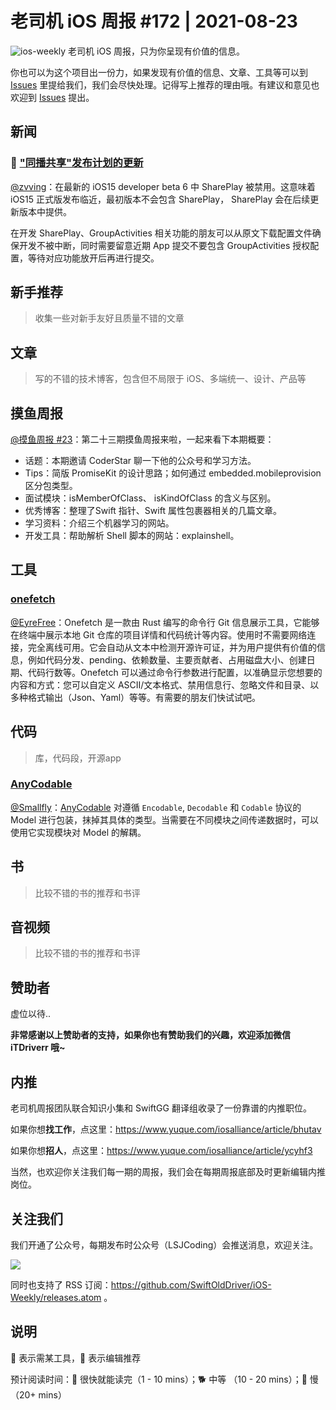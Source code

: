 # 老司机 iOS 周报 #172 | 2021-08-23

![ios-weekly](https://github.com/SwiftOldDriver/iOS-Weekly/blob/master/assets/ios-weekly.png?raw=true)
老司机 iOS 周报，只为你呈现有价值的信息。

你也可以为这个项目出一份力，如果发现有价值的信息、文章、工具等可以到 [Issues](https://github.com/SwiftOldDriver/iOS-Weekly/issues) 里提给我们，我们会尽快处理。记得写上推荐的理由哦。有建议和意见也欢迎到 [Issues](https://github.com/SwiftOldDriver/iOS-Weekly/issues) 提出。

## 新闻

### 🐎 ["同播共享"发布计划的更新](https://developer.apple.com/cn/news/?id=mxaeu6er)

[@zvving](https://github.com/zvving)：在最新的 iOS15 developer beta 6 中 SharePlay 被禁用。这意味着 iOS15 正式版发布临近，最初版本不会包含 SharePlay， SharePlay 会在后续更新版本中提供。

在开发 SharePlay、GroupActivities 相关功能的朋友可以从原文下载配置文件确保开发不被中断，同时需要留意近期 App 提交不要包含 GroupActivities 授权配置，等待对应功能放开后再进行提交。

## 新手推荐

> 收集一些对新手友好且质量不错的文章

## 文章

> 写的不错的技术博客，包含但不局限于 iOS、多端统一、设计、产品等

## 摸鱼周报

[@摸鱼周报 #23](https://mp.weixin.qq.com/s/1Vs50Lbo0Z27dnU-ARQ96A)：第二十三期摸鱼周报来啦，一起来看下本期概要：

- 话题：本期邀请 CoderStar 聊一下他的公众号和学习方法。
- Tips：简版 PromiseKit 的设计思路；如何通过 embedded.mobileprovision 区分包类型。
- 面试模块：isMemberOfClass、 isKindOfClass 的含义与区别。
- 优秀博客：整理了Swift 指针、Swift 属性包裹器相关的几篇文章。
- 学习资料：介绍三个机器学习的网站。
- 开发工具：帮助解析 Shell 脚本的网站：explainshell。

## 工具

### [onefetch](https://github.com/o2sh/onefetch)

[@EyreFree](https://github.com/EyreFree)：Onefetch 是一款由 Rust 编写的命令行 Git 信息展示工具，它能够在终端中展示本地 Git 仓库的项目详情和代码统计等内容。使用时不需要网络连接，完全离线可用。它会自动从文本中检测开源许可证，并为用户提供有价值的信息，例如代码分发、pending、依赖数量、主要贡献者、占用磁盘大小、创建日期、代码行数等。Onefetch 可以通过命令行参数进行配置，以准确显示您想要的内容和方式：您可以自定义 ASCII/文本格式、禁用信息行、忽略文件和目录、以多种格式输出（Json、Yaml）等等。有需要的朋友们快试试吧。

## 代码

> 库，代码段，开源app

### [AnyCodable](https://github.com/Flight-School/AnyCodable)
[@Smallfly](https://github.com/iostalks)：[AnyCodable](https://github.com/Flight-School/AnyCodable) 对遵循 `Encodable`, `Decodable` 和 `Codable` 协议的 Model 进行包装，抹掉其具体的类型。当需要在不同模块之间传递数据时，可以使用它实现模块对 Model 的解耦。

## 书

> 比较不错的书的推荐和书评

## 音视频

> 比较不错的书的推荐和书评

## 赞助者

虚位以待..

**非常感谢以上赞助者的支持，如果你也有赞助我们的兴趣，欢迎添加微信 iTDriverr 哦~**

## 内推

老司机周报团队联合知识小集和 SwiftGG 翻译组收录了一份靠谱的内推职位。

如果你想**找工作**，点这里：https://www.yuque.com/iosalliance/article/bhutav

如果你想**招人**，点这里：https://www.yuque.com/iosalliance/article/ycyhf3

当然，也欢迎你关注我们每一期的周报，我们会在每期周报底部及时更新编辑内推岗位。

## 关注我们

我们开通了公众号，每期发布时公众号（LSJCoding）会推送消息，欢迎关注。

![](https://github.com/SwiftOldDriver/iOS-Weekly/blob/master/assets/qrcode_for_wechat.jpg?raw=true)

同时也支持了 RSS 订阅：https://github.com/SwiftOldDriver/iOS-Weekly/releases.atom 。

## 说明

🚧 表示需某工具，🌟 表示编辑推荐

预计阅读时间：🐎 很快就能读完（1 - 10 mins）；🐕 中等 （10 - 20 mins）；🐢 慢（20+ mins）
